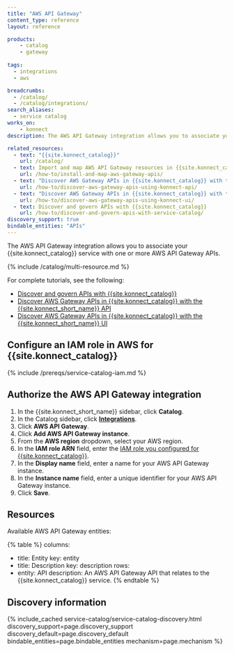 ```yaml
---
title: "AWS API Gateway"
content_type: reference
layout: reference

products:
    - catalog
    - gateway
    
tags:
  - integrations
  - aws

breadcrumbs:
  - /catalog/
  - /catalog/integrations/
search_aliases:
  - service catalog
works_on:
    - konnect
description: The AWS API Gateway integration allows you to associate your {{site.konnect_catalog}} service with one or more AWS API Gateway APIs. 

related_resources:
  - text: "{{site.konnect_catalog}}"
    url: /catalog/
  - text: Import and map AWS API Gateway resources in {{site.konnect_catalog}}
    url: /how-to/install-and-map-aws-gateway-apis/
  - text: "Discover AWS Gateway APIs in {{site.konnect_catalog}} with the {{site.konnect_short_name}} API"
    url: /how-to/discover-aws-gateway-apis-using-konnect-api/
  - text: "Discover AWS Gateway APIs in {{site.konnect_catalog}} with the {{site.konnect_short_name}} UI"
    url: /how-to/discover-aws-gateway-apis-using-konnect-ui/
  - text: Discover and govern APIs with {{site.konnect_catalog}}
    url: /how-to/discover-and-govern-apis-with-service-catalog/
discovery_support: true
bindable_entities: "APIs"
---
```


The AWS API Gateway integration allows you to associate your {{site.konnect_catalog}} service with one or more AWS API Gateway APIs.

{% include /catalog/multi-resource.md %}

For complete tutorials, see the following:
* [Discover and govern APIs with {{site.konnect_catalog}}](/how-to/discover-and-govern-apis-with-service-catalog/)
* [Discover AWS Gateway APIs in {{site.konnect_catalog}} with the {{site.konnect_short_name}} API](/how-to/discover-aws-gateway-apis-using-konnect-api/)
* [Discover AWS Gateway APIs in {{site.konnect_catalog}} with the {{site.konnect_short_name}} UI](/how-to/discover-aws-gateway-apis-using-konnect-ui/)

## Configure an IAM role in AWS for {{site.konnect_catalog}}

{% include /prereqs/service-catalog-iam.md %}

## Authorize the AWS API Gateway integration

1. In the {{site.konnect_short_name}} sidebar, click **Catalog**.
1. In the Catalog sidebar, click **[Integrations](https://cloud.konghq.com/us/service-catalog/integrations)**. 
1. Click **AWS API Gateway**.
1. Click **Add AWS API Gateway instance**.
1. From the **AWS region** dropdown, select your AWS region.
1. In the **IAM role ARN** field, enter the [IAM role you configured for {{site.konnect_catalog}}](#configure-an-iam-role-in-aws-for-service-catalog).
1. In the **Display name** field, enter a name for your AWS API Gateway instance.
1. In the **Instance name** field, enter a unique identifier for your AWS API Gateway instance.
1. Click **Save**. 

## Resources

Available AWS API Gateway entities:

<!--vale off-->
{% table %}
columns:
  - title: Entity
    key: entity
  - title: Description
    key: description
rows:
  - entity: API
    description: An AWS API Gateway API that relates to the {{site.konnect_catalog}} service.
{% endtable %}
<!--vale on-->


## Discovery information

<!-- vale off-->

{% include_cached service-catalog/service-catalog-discovery.html 
   discovery_support=page.discovery_support
   discovery_default=page.discovery_default
   bindable_entities=page.bindable_entities
   mechanism=page.mechanism %}

<!-- vale on-->